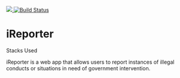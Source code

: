 <a href="https://codeclimate.com/github/AbuchiKings/iReporter/maintainability"><img src="https://api.codeclimate.com/v1/badges/09e7f232ab426a440388/maintainability" />  [![Build Status](https://travis-ci.org/AbuchiKings/iReporter.svg?branch=develop)](https://travis-ci.org/AbuchiKings/iReporter)

# iReporter
Stacks Used

iReporter is a web app that allows users to report instances of illegal conducts or situations in need of government intervention.
